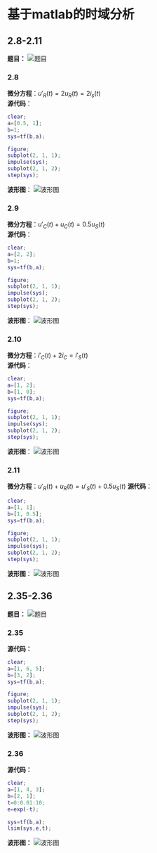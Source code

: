# 基于matlab的时域分析

## 2.8-2.11

**题目：**
![题目](pic/e476fd5f8ff4805172862704edd5371.jpg)

### 2.8

**微分方程**：$u'_R(t)=2u_R(t)=2i_s(t)$  
**源代码**：

```matlab
clear;
a=[0.5, 1];
b=1;
sys=tf(b,a);

figure;
subplot(2, 1, 1); 
impulse(sys);
subplot(2, 1, 2);
step(sys);
```

**波形图**：
![波形图](pic/T2_8.png)

### 2.9

**微分方程**：$u'_C(t)+u_C(t)=0.5u_S(t)$  
**源代码**：

```matlab
clear;
a=[2, 2];
b=1;
sys=tf(b,a);

figure;
subplot(2, 1, 1); 
impulse(sys);
subplot(2, 1, 2);
step(sys);
```

**波形图**：
![波形图](pic/T2_9.png)

### 2.10

**微分方程**：$i'_C(t)+2i_C=i'_S(t)$  
**源代码**：

```matlab
clear;
a=[1, 2];
b=[1, 0];
sys=tf(b,a);

figure;
subplot(2, 1, 1); 
impulse(sys);
subplot(2, 1, 2);
step(sys);
```

**波形图**：
![波形图](pic/T2_10.png)

### 2.11

**微分方程**：$u'_R(t)+u_R(t)=u'_S(t)+0.5u_S(t)$
**源代码**：

```matlab
clear;
a=[1, 1];
b=[1, 0.5];
sys=tf(b,a);

figure;
subplot(2, 1, 1); 
impulse(sys);
subplot(2, 1, 2);
step(sys);
```

**波形图**：
![波形图](pic/T2_11.png)

## 2.35-2.36

**题目：**
![题目](pic/7fd6b7401f66ba40d939f8b7eca1070.jpg)

### 2.35

**源代码：**

```matlab
clear;
a=[1, 6, 5];
b=[3, 2];
sys=tf(b,a);

figure;
subplot(2, 1, 1); 
impulse(sys);
subplot(2, 1, 2);
step(sys);
```

**波形图：**
![波形图](pic/T2_35.png)

### 2.36

**源代码：**

```matlab
clear;
a=[1, 4, 3];
b=[2, 1];
t=0:0.01:10;
e=exp(-t);

sys=tf(b,a);
lsim(sys,e,t);
```

**波形图：**
![波形图](pic/T2_36.png)
